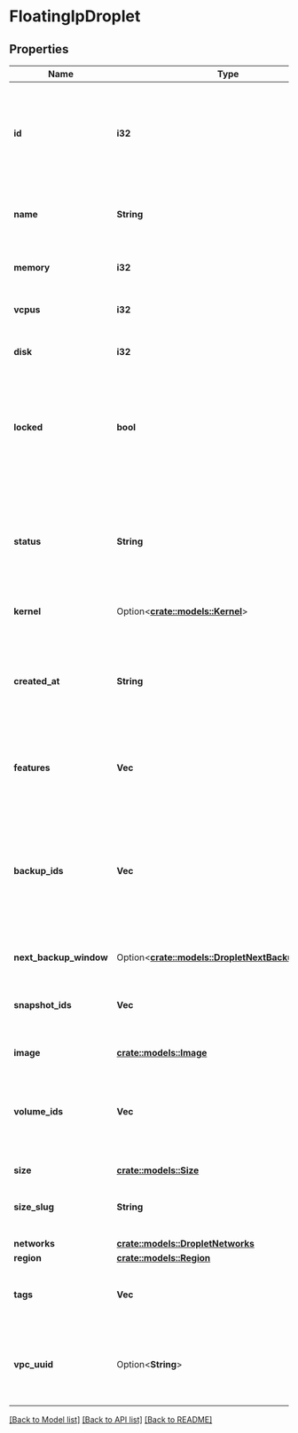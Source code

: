 # FloatingIpDroplet

## Properties

Name | Type | Description | Notes
------------ | ------------- | ------------- | -------------
**id** | **i32** | A unique identifier for each Droplet instance. This is automatically generated upon Droplet creation. | 
**name** | **String** | The human-readable name set for the Droplet instance. | 
**memory** | **i32** | Memory of the Droplet in megabytes. | 
**vcpus** | **i32** | The number of virtual CPUs. | 
**disk** | **i32** | The size of the Droplet's disk in gigabytes. | 
**locked** | **bool** | A boolean value indicating whether the Droplet has been locked, preventing actions by users. | 
**status** | **String** | A status string indicating the state of the Droplet instance. This may be \"new\", \"active\", \"off\", or \"archive\". | 
**kernel** | Option<[**crate::models::Kernel**](kernel.md)> |  | [optional]
**created_at** | **String** | A time value given in ISO8601 combined date and time format that represents when the Droplet was created. | 
**features** | **Vec<String>** | An array of features enabled on this Droplet. | 
**backup_ids** | **Vec<i32>** | An array of backup IDs of any backups that have been taken of the Droplet instance.  Droplet backups are enabled at the time of the instance creation. | 
**next_backup_window** | Option<[**crate::models::DropletNextBackupWindow**](droplet_next_backup_window.md)> |  | 
**snapshot_ids** | **Vec<i32>** | An array of snapshot IDs of any snapshots created from the Droplet instance. | 
**image** | [**crate::models::Image**](image.md) |  | 
**volume_ids** | **Vec<String>** | A flat array including the unique identifier for each Block Storage volume attached to the Droplet. | 
**size** | [**crate::models::Size**](size.md) |  | 
**size_slug** | **String** | The unique slug identifier for the size of this Droplet. | 
**networks** | [**crate::models::DropletNetworks**](droplet_networks.md) |  | 
**region** | [**crate::models::Region**](region.md) |  | 
**tags** | **Vec<String>** | An array of Tags the Droplet has been tagged with. | 
**vpc_uuid** | Option<**String**> | A string specifying the UUID of the VPC to which the Droplet is assigned. | [optional]

[[Back to Model list]](../README.md#documentation-for-models) [[Back to API list]](../README.md#documentation-for-api-endpoints) [[Back to README]](../README.md)


